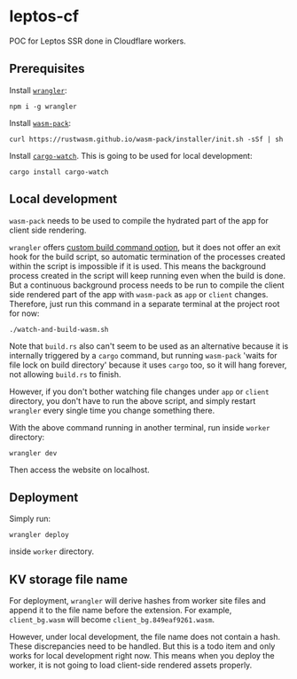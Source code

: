# leptos-cf

POC for Leptos SSR done in Cloudflare workers.

## Prerequisites

Install [`wrangler`](https://github.com/cloudflare/workers-sdk):

```console
npm i -g wrangler
```

Install [`wasm-pack`](https://rustwasm.github.io/wasm-pack/installer/):

```console
curl https://rustwasm.github.io/wasm-pack/installer/init.sh -sSf | sh
```

Install [`cargo-watch`](https://github.com/watchexec/cargo-watch). This is going to be used for local development:

```console
cargo install cargo-watch
```

## Local development

`wasm-pack` needs to be used to compile the hydrated part of the app for client side rendering.

`wrangler` offers [custom build command option](https://developers.cloudflare.com/workers/wrangler/custom-builds/), but it does not offer an exit hook for the build script, so automatic termination of the processes created within the script is impossible if it is used. This means the background process created in the script will keep running even when the build is done. But a continuous background process needs to be run to compile the client side rendered part of the app with `wasm-pack` as `app` or `client` changes. Therefore, just run this command in a separate terminal at the project root for now:

```console
./watch-and-build-wasm.sh
```

Note that `build.rs` also can't seem to be used as an alternative because it is internally triggered by a `cargo` command, but running `wasm-pack` 'waits for file lock on build directory' because it uses `cargo` too, so it will hang forever, not allowing `build.rs` to finish.

However, if you don't bother watching file changes under `app` or `client` directory, you don't have to run the above script, and simply restart `wrangler` every single time you change something there.

With the above command running in another terminal, run inside `worker` directory:

```console
wrangler dev
```

Then access the website on localhost.

## Deployment

Simply run:

```console
wrangler deploy
```

inside `worker` directory.

## KV storage file name

For deployment, `wrangler` will derive hashes from worker site files and append it to the file name before the extension. For example, `client_bg.wasm` will become  `client_bg.849eaf9261.wasm`.

However, under local development, the file name does not contain a hash. These discrepancies need to be handled. But this is a todo item and only works for local development right now. This means when you deploy the worker, it is not going to load client-side rendered assets properly.

